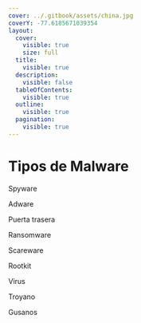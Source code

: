```yaml
---
cover: ../.gitbook/assets/china.jpg
coverY: -77.6185671039354
layout:
  cover:
    visible: true
    size: full
  title:
    visible: true
  description:
    visible: false
  tableOfContents:
    visible: true
  outline:
    visible: true
  pagination:
    visible: true
---
```


# Tipos de Malware

Spyware

Adware

Puerta trasera

Ransomware

Scareware

Rootkit

Virus

Troyano

Gusanos
